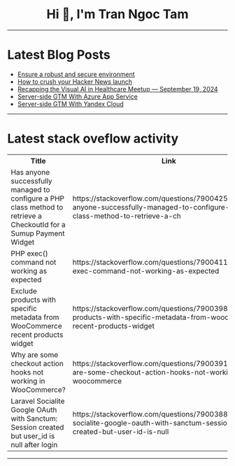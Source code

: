 <h1 align="center">Hi 👋, I'm Tran Ngoc Tam</h1>

---

# Latest Blog Posts 
<!-- BLOG-POST-LIST:START -->
- [Ensure a robust and secure environment](https://dev.to/anjali_khurana_6d2dce439c/ensure-a-robust-and-secure-environment-1c75)
- [How to crush your Hacker News launch](https://dev.to/dfarrell/how-to-crush-your-hacker-news-launch-10jk)
- [Recapping the Visual AI in Healthcare Meetup — September 19, 2024](https://dev.to/voxel51/recapping-the-visual-ai-in-healthcare-meetup-september-19-2024-4hi)
- [Server-side GTM With Azure App Service](https://dev.to/hardal/server-side-gtm-with-azure-app-service-4gdk)
- [Server-side GTM With Yandex Cloud](https://dev.to/hardal/server-side-gtm-with-yandex-cloud-1pc0)
<!-- BLOG-POST-LIST:END -->

---

# Latest stack oveflow activity
<table>
  <tr><th>Title</th><th>Link</th></tr>
  <!-- STACKOVERFLOW:START --><tr><td>Has anyone successfully managed to configure a PHP class method to retrieve a CheckoutId for a Sumup Payment Widget</td><td>https://stackoverflow.com/questions/79004254/has-anyone-successfully-managed-to-configure-a-php-class-method-to-retrieve-a-ch</td></tr><tr><td>PHP exec&lpar;&rpar; command not working as expected</td><td>https://stackoverflow.com/questions/79004113/php-exec-command-not-working-as-expected</td></tr><tr><td>Exclude products with specific metadata from WooCommerce recent products widget</td><td>https://stackoverflow.com/questions/79003980/exclude-products-with-specific-metadata-from-woocommerce-recent-products-widget</td></tr><tr><td>Why are some checkout action hooks not working in WooCommerce?</td><td>https://stackoverflow.com/questions/79003914/why-are-some-checkout-action-hooks-not-working-in-woocommerce</td></tr><tr><td>Laravel Socialite Google OAuth with Sanctum: Session created but user_id is null after login</td><td>https://stackoverflow.com/questions/79003888/laravel-socialite-google-oauth-with-sanctum-session-created-but-user-id-is-null</td></tr><!-- STACKOVERFLOW:END -->
</table>

---


